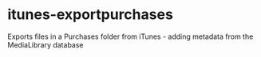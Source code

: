 # itunes-exportpurchases
Exports files in a Purchases folder from iTunes - adding metadata from the MediaLibrary database
